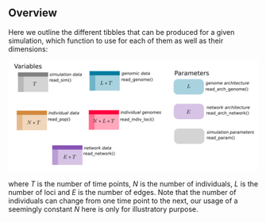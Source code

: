 ## Overview

Here we outline the different tibbles that can be produced for a given simulation, which function to use for each of them as well as their dimensions:

![](../pics/overview.png)

where *T* is the number of time points, *N* is the number of individuals, *L* is the number of loci and *E* is the number of edges. Note that the number of individuals can change from one time point to the next, our usage of a seemingly constant *N* here is only for illustratory purpose.
